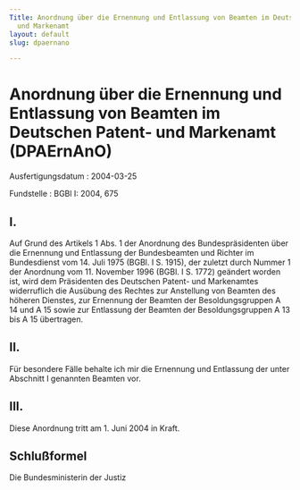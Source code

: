 ```yaml
---
Title: Anordnung über die Ernennung und Entlassung von Beamten im Deutschen Patent-
  und Markenamt
layout: default
slug: dpaernano

---
```


# Anordnung über die Ernennung und Entlassung von Beamten im Deutschen Patent- und Markenamt (DPAErnAnO)

Ausfertigungsdatum
:   2004-03-25

Fundstelle
:   BGBl I: 2004, 675



## I.

Auf Grund des Artikels 1 Abs. 1 der Anordnung des Bundespräsidenten
über die Ernennung und Entlassung der Bundesbeamten und Richter im
Bundesdienst vom 14. Juli 1975 (BGBl. I S. 1915), der zuletzt durch
Nummer 1 der Anordnung vom 11. November 1996 (BGBl. I S. 1772)
geändert worden ist, wird dem Präsidenten des Deutschen Patent- und
Markenamtes widerruflich die Ausübung des Rechtes zur Anstellung von
Beamten des höheren Dienstes, zur Ernennung der Beamten der
Besoldungsgruppen A 14 und A 15 sowie zur Entlassung der Beamten der
Besoldungsgruppen A 13 bis A 15 übertragen.


## II.

Für besondere Fälle behalte ich mir die Ernennung und Entlassung der
unter Abschnitt I genannten Beamten vor.


## III.

Diese Anordnung tritt am 1. Juni 2004 in Kraft.


## Schlußformel

Die Bundesministerin der Justiz

